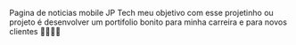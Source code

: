 Pagina de noticias mobile JP Tech meu objetivo com esse projetinho ou projeto é desenvolver um portifolio bonito para minha carreira e para novos clientes 🚀🚀🚀🚀
